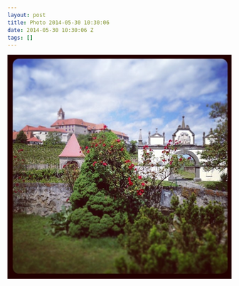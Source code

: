 ```yaml
---
layout: post
title: Photo 2014-05-30 10:30:06
date: 2014-05-30 10:30:06 Z
tags: []
---
```

![](/media/2014/05/87287721549.jpg)
